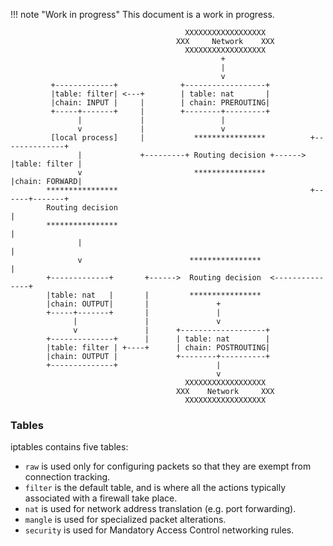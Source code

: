 !!! note "Work in progress"
    This document is a work in progress.
    
    
```
                                       XXXXXXXXXXXXXXXXXX
                                     XXX     Network    XXX
                                       XXXXXXXXXXXXXXXXXX
                                               +
                                               |
                                               v
         +-------------+              +------------------+
         |table: filter| <---+        | table: nat       |
         |chain: INPUT |     |        | chain: PREROUTING|
         +-----+-------+     |        +--------+---------+
               |             |                 |
               v             |                 v
         [local process]     |           ****************          +--------------+
               |             +---------+ Routing decision +------> |table: filter |
               v                         ****************          |chain: FORWARD|  
        ****************                                           +------+-------+
        Routing decision                                                  |
        ****************                                                  |
               |                                                          |
               v                        ****************                  |
        +-------------+       +------>  Routing decision  <---------------+
        |table: nat   |       |         ****************
        |chain: OUTPUT|       |               +
        +-----+-------+       |               |
              |               |               v
              v               |      +-------------------+
        +--------------+      |      | table: nat        |
        |table: filter | +----+      | chain: POSTROUTING|
        |chain: OUTPUT |             +--------+----------+
        +--------------+                      |
                                              v
                                       XXXXXXXXXXXXXXXXXX
                                     XXX    Network     XXX
                                       XXXXXXXXXXXXXXXXXX

```

### Tables
iptables contains five tables:

- `raw` is used only for configuring packets so that they are exempt from connection tracking.
- `filter` is the default table, and is where all the actions typically associated with a firewall take place.
- `nat` is used for network address translation (e.g. port forwarding).
- `mangle` is used for specialized packet alterations.
- `security` is used for Mandatory Access Control networking rules.

